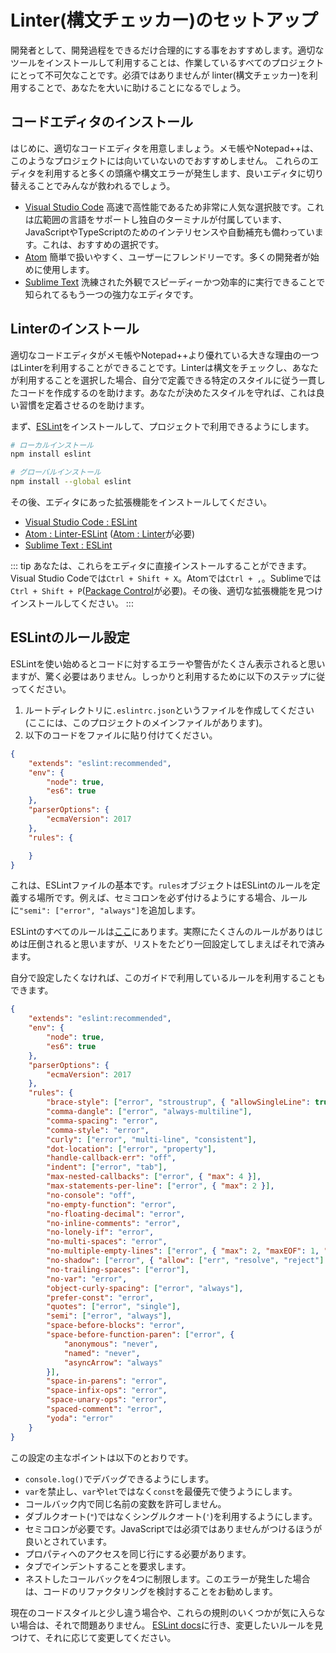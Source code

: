 <!--
# Setting up a linter
-->

# Linter(構文チェッカー)のセットアップ

<!--
As a developer, it's a good idea to make your development process as streamlined as possible. Installing and utilizing the right tools is an essential part of any project you're working on. Although it's not required, installing a linter will help you greatly.
-->

開発者として、開発過程をできるだけ合理的にする事をおすすめします。適切なツールをインストールして利用することは、作業しているすべてのプロジェクトにとって不可欠なことです。必須ではありませんが linter(構文チェッカー)を利用することで、あなたを大いに助けることになるでしょう。

<!--
## Installing a code editor
-->

## コードエディタのインストール

<!--
First, you will need a proper code editor. Using Notepad and Notepad++ is discouraged, as they're inefficient for projects like these. If you are using either, it is highly recommended to switch in order to save everyone lots of headaches and unnecessary syntax error questions.
-->

はじめに、適切なコードエディタを用意しましょう。メモ帳やNotepad++は、このようなプロジェクトには向いていないのでおすすめしません。
これらのエディタを利用すると多くの頭痛や構文エラーが発生します、良いエディタに切り替えることでみんなが救われるでしょう。

<!--
* [Visual Studio Code](https://code.visualstudio.com/) is a very popular choice known for being fast and powerful. It supports a broad range of languages and comes with its own terminal, as well as built-in intellisense and autocomplete for both JavaScript and TypeScript. This is the recommended choice.
* [Atom](https://atom.io/) is user-friendly, being concise and easy to navigate. This is what many developers use to get started.
* [Sublime Text](https://www.sublimetext.com/) is another powerful editor known for looking sleek and performing speedily and efficiently.
-->

* [Visual Studio Code](https://code.visualstudio.com/) 高速で高性能であるため非常に人気な選択肢です。これは広範囲の言語をサポートし独自のターミナルが付属しています、JavaScriptやTypeScriptのためのインテリセンスや自動補充も備わっています。これは、おすすめの選択です。
* [Atom](https://atom.io/) 簡単で扱いやすく、ユーザーにフレンドリーです。多くの開発者が始めに使用します。
* [Sublime Text](https://www.sublimetext.com/) 洗練された外観でスピーディーかつ効率的に実行できることで知られてるもう一つの強力なエディタです。

<!--
## Installing a linter
-->

## Linterのインストール

<!--
One of the major advantages proper code editors have over Notepad and Notepad++ is their ability to use linters. Linters check syntax and help you produce consistent code that follows certain style rules that you can define yourself, if you choose to do so. They help form good habits if you stick to a single configuration. When you start using a linter, you might be bombarded with errors at first. This is normal and perfectly fine. It might be a pain to get through during the initial process, but it's most definitely worth it.
-->

適切なコードエディタがメモ帳やNotepad++より優れている大きな理由の一つはLinterを利用することができることです。Linterは構文をチェックし、あなたが利用することを選択した場合、自分で定義できる特定のスタイルに従う一貫したコードを作成するのを助けます。あなたが決めたスタイルを守れば、これは良い習慣を定着させるのを助けます。

<!--
First, be sure to install the [ESLint package](https://www.npmjs.com/package/eslint) so that you have it available in your project.
-->

まず、[ESLint](https://www.npmjs.com/package/eslint)をインストールして、プロジェクトで利用できるようにします。

<!--
```bash
# locally
npm install eslint

# globally
npm install --global eslint
```
-->

```bash
# ローカルインストール
npm install eslint

# グローバルインストール
npm install --global eslint
```

<!--
Afterwards, install the appropriate plugin(s) for your editor of choice.
-->

その後、エディタにあった拡張機能をインストールしてください。

<!--
* [ESLint for Visual Studio Code](https://marketplace.visualstudio.com/items?itemName=dbaeumer.vscode-eslint)
* [Linter-ESLint for Atom](https://atom.io/packages/linter-eslint) (requires [Linter for Atom](https://atom.io/packages/linter))
* [ESLint for Sublime Text](https://packagecontrol.io/packages/ESLint)
-->

* [Visual Studio Code : ESLint](https://marketplace.visualstudio.com/items?itemName=dbaeumer.vscode-eslint)
* [Atom : Linter-ESLint](https://atom.io/packages/linter-eslint) ([Atom : Linter](https://atom.io/packages/linter)が必要)
* [Sublime Text : ESLint](https://packagecontrol.io/packages/ESLint)

<!--
::: tip
You can install each of these directly inside the editors themselves. For Visual Studio Code, press `Ctrl + Shift + X`. For Atom, press `Ctrl + ,` and click on "Install". For Sublime, press `Ctrl + Shift + P` and search for "Install Package" (available via [Package Control](https://packagecontrol.io/installation)). After that, you may then search for the appropriate plugin and install it through there.
:::
-->

::: tip
あなたは、これらをエディタに直接インストールすることができます。Visual Studio Codeでは`Ctrl + Shift + X`。Atomでは`Ctrl + ,`。Sublimeでは `Ctrl + Shift + P`([Package Control](https://packagecontrol.io/installation)が必要)。その後、適切な拡張機能を見つけインストールしてください。
:::

<!--
## Setting up ESLint rules
-->

## ESLintのルール設定

<!--
ESLint may display a lot of warnings and errors about your code when you start using it, but don't let this startle you. In order to get started, follow these steps:
-->

ESLintを使い始めるとコードに対するエラーや警告がたくさん表示されると思いますが、驚く必要はありません。しっかりと利用するために以下のステップに従ってください。

<!--
1. Create a file in your root directory named `.eslintrc.json` (where your main project file is located).
2. Copy the code below into the file.
-->

1. ルートディレクトリに`.eslintrc.json`というファイルを作成してください(ここには、このプロジェクトのメインファイルがあります)。
2. 以下のコードをファイルに貼り付けてください。

```json
{
	"extends": "eslint:recommended",
	"env": {
		"node": true,
		"es6": true
	},
	"parserOptions": {
		"ecmaVersion": 2017
	},
	"rules": {

	}
}
```

<!--
This is the base of what an ESLint file will look like. The `rules` object is where you'll define what rules you want to apply to ESLint. For example, if you want to make sure you never miss a semicolon, the `"semi": ["error", "always"]` rule is what you'll want to add inside that object.
-->

これは、ESLintファイルの基本です。`rules`オブジェクトはESLintのルールを定義する場所です。例えば、セミコロンを必ず付けるようにする場合、ルールに`"semi": ["error", "always"]`を追加します。

<!--
You can find a list of all of ESLint's rules on their site, located [here](https://eslint.org/). There are indeed many rules and it may be overwhelming at first, but you'll only need to go through the list and define your file once.
-->

ESLintのすべてのルールは[ここ](https://eslint.org/)にあります。実際にたくさんのルールがありはじめは圧倒されると思いますが、リストをたどり一回設定してしまえばそれで済みます。

<!--
Alternatively, if you don't want to go through everything one-by-one on your own, you can use the ESLint file we use for this guide.
-->

自分で設定したくなければ、このガイドで利用しているルールを利用することもできます。

```json
{
	"extends": "eslint:recommended",
	"env": {
		"node": true,
		"es6": true
	},
	"parserOptions": {
		"ecmaVersion": 2017
	},
	"rules": {
		"brace-style": ["error", "stroustrup", { "allowSingleLine": true }],
		"comma-dangle": ["error", "always-multiline"],
		"comma-spacing": "error",
		"comma-style": "error",
		"curly": ["error", "multi-line", "consistent"],
		"dot-location": ["error", "property"],
		"handle-callback-err": "off",
		"indent": ["error", "tab"],
		"max-nested-callbacks": ["error", { "max": 4 }],
		"max-statements-per-line": ["error", { "max": 2 }],
		"no-console": "off",
		"no-empty-function": "error",
		"no-floating-decimal": "error",
		"no-inline-comments": "error",
		"no-lonely-if": "error",
		"no-multi-spaces": "error",
		"no-multiple-empty-lines": ["error", { "max": 2, "maxEOF": 1, "maxBOF": 0 }],
		"no-shadow": ["error", { "allow": ["err", "resolve", "reject"] }],
		"no-trailing-spaces": ["error"],
		"no-var": "error",
		"object-curly-spacing": ["error", "always"],
		"prefer-const": "error",
		"quotes": ["error", "single"],
		"semi": ["error", "always"],
		"space-before-blocks": "error",
		"space-before-function-paren": ["error", {
			"anonymous": "never",
			"named": "never",
			"asyncArrow": "always"
		}],
		"space-in-parens": "error",
		"space-infix-ops": "error",
		"space-unary-ops": "error",
		"spaced-comment": "error",
		"yoda": "error"
	}
}
```

<!--
The major points of this setup would be:
-->

この設定の主なポイントは以下のとおりです。

<!--
* Allowing you to debug with `console.log()`;
* Prefer using `const` over `let` or `var`, as well as disallow `var`;
* Disapproving of variables with the same name in callbacks;
* Requiring single quotes over double quotes;
* Requiring semicolons. While it's not required in JavaScript, it's considered one of the most common best practices to follow;
* Requiring accessing properties to be on the same line;
* Requiring indenting to be done with tabs;
* Limiting nested callbacks to 4. If you hit this error, it is a good idea to consider refactoring your code.
-->

* `console.log()`でデバッグできるようにします。
* `var`を禁止し、`var`や`let`ではなく`const`を最優先で使うようにします。
* コールバック内で同じ名前の変数を許可しません。
* ダブルクオート(`"`)ではなくシングルクオート(`'`)を利用するようにします。
* セミコロンが必要です。JavaScriptでは必須ではありませんがつけるほうが良いとされています。
* プロパティへのアクセスを同じ行にする必要があります。
* タブでインデントすることを要求します。
* ネストしたコールバックを4つに制限します。このエラーが発生した場合は、コードのリファクタリングを検討することをお勧めします。

<!--
If your current code style is a bit different or you simply don't like a few of these rules, that's perfectly fine! Just head over to the [ESLint docs](https://eslint.org/docs/rules/), find the rule(s) you want to modify, and change them accordingly.
-->

現在のコードスタイルと少し違う場合や、これらの規則のいくつかが気に入らない場合は、それで問題ありません。
[ESLint docs](https://eslint.org/docs/rules/)に行き、変更したいルールを見つけて、それに応じて変更してください。

